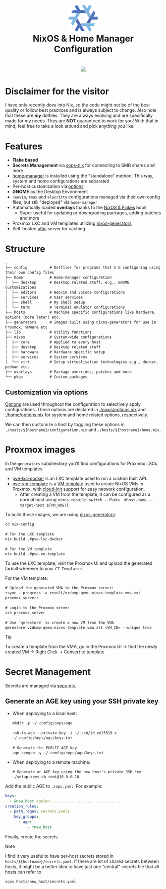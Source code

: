 <div align="center">
<h1>
  <img width="96" src="https://raw.githubusercontent.com/NixOS/nixos-artwork/master/logo/nix-snowflake.svg"></img> <br>
  NixOS & Home Manager Configuration
<p></p>
  <img src="https://builtwithnix.org/badge.svg">
</h1>
</div>

# Disclaimer for the visitor

I have only recently dove into Nix, so the code might not be of the best quality or follow best practices and is always subject to change. Also note that these are **_my_** dotfiles. They are always evolving and are specifically made for my needs. They are **NOT** guaranteed to work for you! With that in mind, feel free to take a look around and pick anything you like!

# Features

- **Flake based**
- **Secrets Management** via [sops-nix](https://github.com/Mic92/sops-nix) for connecting to SMB shares and more
- [home-manager](https://github.com/nix-community/home-manager) is installed using the "standalone" method. This way, system and home configurations are separated
- Per-host customization via [options](https://nixos.wiki/wiki/Extend_NixOS)
- **GNOME** as the Desktop Environment
- `neovim`, `tmux` and `alacritty` configurations managed via their own config files, but still "deployed" via `home-manager`
- Automatically loaded **overlays** thanks to the [NixOS & Flakes](https://nixos-and-flakes.thiscute.world/nixpkgs/overlays) book
  - Super useful for updating or downgrading packages, adding patches and more
- Proxmox LXC and VM templates utilizing [nixos-generators](https://github.com/nix-community/nixos-generators)
- Self-hosted [attic](https://github.com/zhaofengli/attic) server for caching

# Structure

```shell
.
├── config          # Dotfiles for programs that I'm configuring using their own config files
├── home            # Home-manager configuration
│  ├── desktop      # Desktop related stuff, e.g., GNOME customizations
│  ├── editors      # Neovim and VSCode configurations
│  ├── services     # User services
│  ├── shell        # My shell setup
│  └── term         # Terminal emulator configurations
├── hosts           # Machine specific configurations like hardware, options (more later) etc.
├── generators      # Images built using nixos-generators for use in Proxmox, VMWare etc
├── lib             # Utility functions
├── nixos           # System-wide configurations
│  ├── core         # Applied to every host
│  ├── desktop      # Desktop related stuff
│  ├── hardware     # Hardware specific setup
│  ├── services     # System services
│  └── virt         # Setup virtualisation technologies e.g., docker, podman etc.
├── overlays        # Package overrides, patches and more
└── pkgs            # Custom packages
```

## Customization via options

[Options](https://nixos.wiki/wiki/Extend_NixOS) are used throughout the configuration to selectively apply configurations. These options are declared in [./nixos/options.nix](./nixos/options.nix) and [./home/options.nix](./home/options.nix) for system and home related options, respectively.

We can then customize a host by toggling these options in `./hosts/${hostname}/configuration.nix` and `./hosts/${hostname}/home.nix`.

# Proxmox images

In the `generators` subdirectory you'll find configurations for Proxmox LXCs and VM templates.

- [pve-lxc-docker](./generators/pve-lxc-docker) is an LXC template used to run a custom built API.
- [pve-vm-template](./generators/pve-vm-template) is a [VM template](https://pve.proxmox.com/wiki/VM_Templates_and_Clones) used to create NixOS VMs in Proxmox, with [cloud-init](https://cloud-init.io/) support for easy network configuration.
  - After creating a VM from the template, it can be configured as a normal host using `nixos-rebuild switch --flake .#host-name --target-host ${VM_HOST}`

To build these images, we are using [nixos-generators](https://github.com/nix-community/nixos-generators):

```shell
cd nix-config

# For the LXC template
nix build .#pve-lxc-docker

# For the VM template
nix build .#pve-vm-template
```

To use the LXC template, visit the Proxmox UI and upload the generated tarball wherever to your `CT Templates`.

For the VM template:

```shell
# Upload the generated VMA to the Proxmox server:
rsync --progress -a result/vzdump-qemu-nixos-template.vma.zst proxmox_server:

# Login to the Proxmox server
ssh proxmox_server

# Use `qmrestore` to create a new VM from the VMA
qmrestore vzdump-qemu-nixos-template.vma.zst <VM_ID> --unique true
```

> [!Tip]
> To create a template from the VMA, go in the Proxmox UI -> find the newly created VM -> Right Click -> Convert to template

# Secret Management

Secrets are managed via [sops-nix](https://github.com/Mic92/sops-nix).

## Generate an AGE key using your SSH private key

- When deploying to a local host:

  ```shell
  mkdir -p ~/.config/sops/age

  ssh-to-age --private-key -i ~/.ssh/id_ed25519 > ~/.config/sops/age/keys.txt

  # Generate the PUBLIC AGE key
  age-keygen -y ~/.config/sops/age/keys.txt
  ```

- When deploying to a remote machine:
  ```shell
  # Generate an AGE key using the new host's private SSH key
  ./setup-keys.sh root@10.0.0.10
  ```

Add the public AGE to `.sops.yaml`. For example:

```yaml
keys:
  - &new_host age1en................................
creation_rules:
  - path_regex: secrets.yaml$
    key_groups:
      - age:
          - *new_host
```

Finally, create the secrets.

> [!Note]
> I find it very useful to have per-host secrets stored in `hosts/${hostname}/secrets.yaml`. If there are lot of shared secrets between hosts, it might be a better idea to have just one "central" secrets file that all hosts can refer to.

```shell
sops hosts/new_host/secrets.yaml
```
